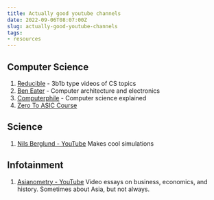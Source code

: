 ```yaml
---
title: Actually good youtube channels
date: 2022-09-06T08:07:00Z
slug: actually-good-youtube-channels
tags:
- resources
---
```


## Computer Science
1. [Reducible](https://www.youtube.com/c/Reducible/videos) - 3b1b type videos of CS topics
2. [Ben Eater](https://www.youtube.com/c/BenEater/videos) - Computer architecture and electronics
3. [Computerphile](https://www.youtube.com/c/computerphile/videos) - Computer science explained
4. [Zero To ASIC Course](https://www.youtube.com/@ZeroToASICcourse)
## Science
1. [Nils Berglund - YouTube](https://www.youtube.com/c/nilsberglund)
   Makes cool simulations
## Infotainment
1. [Asianometry - YouTube](https://www.youtube.com/@Asianometry)
   Video essays on business, economics, and history. Sometimes about Asia, but not always.


